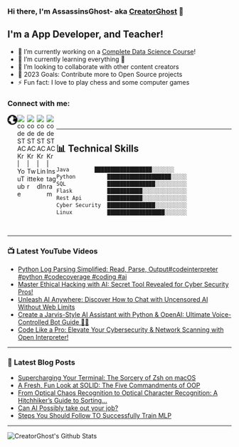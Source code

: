 ### Hi there, I'm AssassinsGhost- aka [CreatorGhost][website] 👋 

## I'm a App Developer, and Teacher!
- 🔭 I’m currently working on a [Complete Data Science Course]!
- 🌱 I’m currently learning everything 🤣
- 👯 I’m looking to collaborate with other content creators
- 🥅 2023 Goals: Contribute more to Open Source projects
- ⚡ Fun fact: I love to play chess and some computer games

### Connect with me:

[<img align="left" alt="codeSTACKr.com" width="22px" src="https://raw.githubusercontent.com/iconic/open-iconic/master/svg/globe.svg" />][website]
[<img align="left" alt="codeSTACKr | YouTube" width="22px" src="https://cdn.jsdelivr.net/npm/simple-icons@v3/icons/youtube.svg" />][youtube]
[<img align="left" alt="codeSTACKr | Twitter" width="22px" src="https://cdn.jsdelivr.net/npm/simple-icons@v3/icons/twitter.svg" />][twitter]
[<img align="left" alt="codeSTACKr | LinkedIn" width="22px" src="https://cdn.jsdelivr.net/npm/simple-icons@v3/icons/linkedin.svg" />][linkedin]
[<img align="left" alt="codeSTACKr | Instagram" width="22px" src="https://cdn.jsdelivr.net/npm/simple-icons@v3/icons/instagram.svg" />][instagram]


<br />

---

## 📊 Technical Skills
<!--START_SECTION:waka-->
```text
Java		██████████████████░░░░░░░ 
Python          ████████████████████░░░░░ 
SQL             ███████████████░░░░░░░░░░ 
Flask           ███████████░░░░░░░░░░░░░░
Rest Api        ███████████░░░░░░░░░░░░░░ 
Cyber Security  ███████████████░░░░░░░░░░
Linux           ██████████████████░░░░░░░
```
<!--END_SECTION:waka-->
<br />

---

### 📺 Latest YouTube Videos
<!-- YOUTUBE:START -->
- [Python Log Parsing Simplified: Read, Parse, Output#codeinterpreter #python #codecoverage #coding #ai](https://www.youtube.com/watch?v=PIRMvWY5yho)
- [Master Ethical Hacking with AI: Secret Tool Revealed for Cyber Security Pros!](https://www.youtube.com/watch?v=dj14kalKMzo)
- [Unleash AI Anywhere: Discover How to Chat with Uncensored AI Without Web Limits](https://www.youtube.com/watch?v=jPxSD8cTTJg)
- [Create a Jarvis-Style AI Assistant with Python &amp; OpenAI: Ultimate Voice-Controlled Bot Guide 🚀🤖](https://www.youtube.com/watch?v=6NjEUM8GCBc)
- [Code Like a Pro: Elevate Your Cybersecurity &amp; Network Scanning with Open Interpreter!](https://www.youtube.com/watch?v=wiTUfpmj42M)
<!-- YOUTUBE:END -->

---

### 📕 Latest Blog Posts
<!-- BLOG-POST-LIST:START -->
- [Supercharging Your Terminal: The Sorcery of Zsh on macOS](https://medium.com/@creatorghost/supercharging-your-terminal-the-sorcery-of-zsh-on-macos-6342b8107baa?source=rss-71257e3bbfe------2)
- [A Fresh, Fun Look at SOLID: The Five Commandments of OOP](https://medium.com/@creatorghost/a-fresh-fun-look-at-solid-the-five-commandments-of-oop-cbccf42a02c2?source=rss-71257e3bbfe------2)
- [From Optical Chaos Recognition to Optical Character Recognition: A Hitchhiker’s Guide to Sorting…](https://medium.com/@creatorghost/from-optical-chaos-recognition-to-optical-character-recognition-a-hitchhikers-guide-to-sorting-d40ff95eae5f?source=rss-71257e3bbfe------2)
- [Can AI Possibly take out your job?](https://medium.com/@creatorghost/can-ai-possibly-take-out-your-job-cf0c5deb808a?source=rss-71257e3bbfe------2)
- [Steps You Should Follow TO Successfully Train MLP](https://medium.com/analytics-vidhya/steps-you-should-follow-to-successfully-train-mlp-40a98c3b5bb3?source=rss-71257e3bbfe------2)
<!-- BLOG-POST-LIST:END -->

---

<img align="left" alt="CreatorGhost's Github Stats" src="https://github-readme-stats.vercel.app/api?username=AssassinsGhost&show_icons=true&hide_border=true" />

[website]: https://creatorghost.com/
[twitter]: https://twitter.com/AdityaP11685274
[youtube]: https://www.youtube.com/cybercreed
[instagram]: https://www.instagram.com/adityapratap0/
[linkedin]: https://www.linkedin.com/in/aditya-p-s/
[DataSciencePlaylist]: https://www.youtube.com/playlist?list=PL_fmjj92uLQUbtOrOCRu8sISG7Ses3LNF
[CompetitiveProgrammingPlaylist]: https://www.youtube.com/playlist?list=PL_fmjj92uLQW1T1iLeWRJfvC1dSMiGIUy
[PythonPlaylist]: https://www.youtube.com/playlist?list=PL_fmjj92uLQUCidMh8OOE0UeLlS1xZmWD
[CyberSecurityPlaylist]: https://www.youtube.com/playlist?list=PL_fmjj92uLQVZzapdvOwX5H9sDahaM06I
[Complete Data Science Course]: https://www.youtube.com/playlist?list=PL_fmjj92uLQUbtOrOCRu8sISG7Ses3LNF
